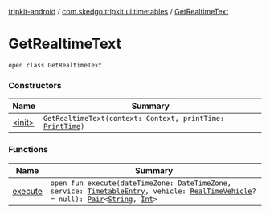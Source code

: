 [tripkit-android](../../index.md) / [com.skedgo.tripkit.ui.timetables](../index.md) / [GetRealtimeText](./index.md)

# GetRealtimeText

`open class GetRealtimeText`

### Constructors

| Name | Summary |
|---|---|
| [&lt;init&gt;](-init-.md) | `GetRealtimeText(context: Context, printTime: `[`PrintTime`](../../com.skedgo.tripkit.datetime/-print-time/index.md)`)` |

### Functions

| Name | Summary |
|---|---|
| [execute](execute.md) | `open fun execute(dateTimeZone: DateTimeZone, service: `[`TimetableEntry`](../../com.skedgo.tripkit.ui.model/-timetable-entry/index.md)`, vehicle: `[`RealTimeVehicle`](../../com.skedgo.tripkit.routing/-real-time-vehicle/index.md)`? = null): `[`Pair`](https://kotlinlang.org/api/latest/jvm/stdlib/kotlin/-pair/index.html)`<`[`String`](https://kotlinlang.org/api/latest/jvm/stdlib/kotlin/-string/index.html)`, `[`Int`](https://kotlinlang.org/api/latest/jvm/stdlib/kotlin/-int/index.html)`>` |
